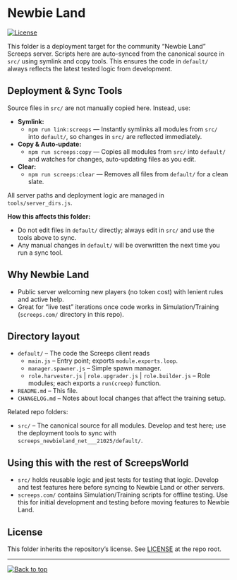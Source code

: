# Newbie Land

[![License](https://img.shields.io/badge/license-GNU%20AGPL%20v3-blue.svg?style=plastic)](../LICENSE)

This folder is a deployment target for the community “Newbie Land” Screeps server. Scripts here are auto-synced from the canonical source in `src/` using symlink and copy tools. This ensures the code in `default/` always reflects the latest tested logic from development.

## Deployment & Sync Tools

Source files in `src/` are not manually copied here. Instead, use:

- **Symlink:**
  - `npm run link:screeps` — Instantly symlinks all modules from `src/` into `default/`, so changes in `src/` are reflected immediately.
- **Copy & Auto-update:**
  - `npm run screeps:copy` — Copies all modules from `src/` into `default/` and watches for changes, auto-updating files as you edit.
- **Clear:**
  - `npm run screeps:clear` — Removes all files from `default/` for a clean slate.

All server paths and deployment logic are managed in `tools/server_dirs.js`.

**How this affects this folder:**

- Do not edit files in `default/` directly; always edit in `src/` and use the tools above to sync.
- Any manual changes in `default/` will be overwritten the next time you run a sync tool.

## Why Newbie Land

- Public server welcoming new players (no token cost) with lenient rules and active help.
- Great for “live test” iterations once code works in Simulation/Training (`screeps.com/` directory in this repo).

## Directory layout

- `default/` – The code the Screeps client reads
  - `main.js` – Entry point; exports `module.exports.loop`.
  - `manager.spawner.js` – Simple spawn manager.
  - `role.harvester.js` | `role.upgrader.js` | `role.builder.js` – Role modules; each exports a `run(creep)` function.
- `README.md` – This file.
- `CHANGELOG.md` – Notes about local changes that affect the training setup.

Related repo folders:

- `src/` – The canonical source for all modules. Develop and test here; use the deployment tools to sync with `screeps_newbieland_net___21025/default/`.

## Using this with the rest of ScreepsWorld

- `src/` holds reusable logic and jest tests for testing that logic. Develop and test features here before syncing to Newbie Land or other servers.
- `screeps.com/` contains Simulation/Training scripts for offline testing. Use this for initial development and testing before moving features to Newbie Land.

## License

This folder inherits the repository’s license. See [LICENSE](../LICENSE) at the repo root.

---

[![Back to top](https://img.shields.io/badge/Back%20to%20top-222?style=plastic&logo=github)](#newbie-land)
